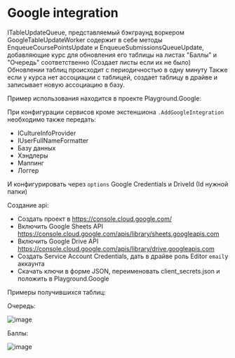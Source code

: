 # Google integration

ITableUpdateQueue, представляемый бэкграунд воркером GoogleTableUpdateWorker содержит в себе методы EnqueueCoursePointsUpdate и EnqueueSubmissionsQueueUpdate, добавляющие курс для обновления его таблицы на листах "Баллы" и "Очередь" соответственно (Создает листы если их не было)
Обновлении таблиц происходит с периодичностью в одну минуту
Также если у курса нет ассоциации с таблицей, создает таблицу в драйве и записывает новую ассоциацию в базу.

Пример использования находится в проекте Playground.Google:

При конфигурации сервисов кроме экстеншиона `.AddGoogleIntegration` необходимо также передать:

- ICultureInfoProvider
- IUserFullNameFormatter
- Базу данных
- Хэндлеры
- Маппинг
- Логгер

И конфигурировать через `options` Google Credentials и DriveId (Id нужной папки)

Создание api:

- Создать проект в https://console.cloud.google.com/
- Включить Google Sheets API https://console.cloud.google.com/apis/library/sheets.googleapis.com
- Включить Google Drive API https://console.cloud.google.com/apis/library/drive.googleapis.com
- Создать Service Account Credentials, дать в драйве роль Editor `email`у аккаунта
- Скачать ключи в форме JSON, переименовать client_secrets.json и положить в Playground.Google

Примеры получившихся таблиц:

Очередь:

![image](https://user-images.githubusercontent.com/70411602/184488611-f9b7e945-5991-4057-a8b3-f4cc0cf269a2.png)

Баллы:

![image](https://user-images.githubusercontent.com/70411602/184488720-ea5c32a0-4ff6-491d-a2c5-91f74ec61e82.png)
